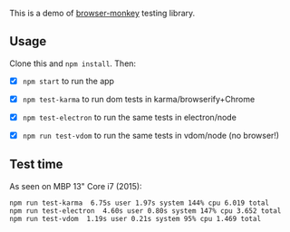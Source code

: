 This is a demo of [browser-monkey](https://github.com/featurist/browser-monkey) testing library.

Usage
---------

Clone this and `npm install`. Then:

- [x] `npm start` to run the app

- [x] `npm test-karma` to run dom tests in karma/browserify+Chrome

- [x] `npm test-electron` to run the same tests in electron/node

- [x] `npm run test-vdom` to run the same tests in vdom/node (no browser!)

Test time
-----------

As seen on MBP 13" Core i7 (2015):

```
npm run test-karma  6.75s user 1.97s system 144% cpu 6.019 total
npm run test-electron  4.60s user 0.80s system 147% cpu 3.652 total
npm run test-vdom  1.19s user 0.21s system 95% cpu 1.469 total
```
